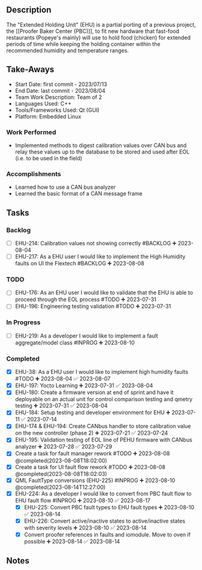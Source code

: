 
## Description
The "Extended Holding Unit" (EHU) is a partial porting of a previous project, the [[Proofer Baker Center (PBC)]], to fit new hardware that fast-food restaurants (Popeye's mainly) will use to hold food (chicken) for extended periods of time while keeping the holding container within the recommended humidity and temperature ranges.

## Take-Aways
* Start Date: first commit - 2023/07/13
* End Date: last commit - 2023/08/04
* Team Work Description: Team of 2
* Languages Used: C++
* Tools/Frameworks Used: Qt (GUI)
* Platform: Embedded Linux

### Work Performed
* Implemented methods to digest calibration values over CAN bus and relay these values up to the database to be stored and used after EOL (i.e. to be used in the field)

### Accomplishments
* Learned how to use a CAN bus analyzer
* Learned the basic format of a CAN message frame

## Tasks
### Backlog
- [ ] EHU-214: Calibration values not showing correctly #BACKLOG ➕ 2023-08-04
- [ ] EHU-217: As a EHU user I would like to implement the High Humidity faults on UI the Flextech #BACKLOG  ➕ 2023-08-08
### TODO
- [ ] EHU-176: As an EHU user I would like to validate that the EHU is able to proceed through the EOL process #TODO ➕ 2023-07-31
- [ ] EHU-196: Engineering testing validation #TODO ➕ 2023-07-31
### In Progress
- [ ] EHU-219: As a developer I would like to implement a fault aggregate/model class #INPROG  ➕ 2023-08-10
### Completed
- [x] EHU-38: As a EHU user I would like to implement high humidity faults #TODO ➕ 2023-08-04 ✅ 2023-08-07
- [x] EHU-197: Yocto Learning ➕ 2023-07-31 ✅ 2023-08-04
- [x] EHU-180: Create a firmware version at end of sprint and have it deployable on an actual unit for control comparison testing and qmetry testing ➕ 2023-07-31 ✅ 2023-08-04
- [x] EHU-184: Setup testing and developer environment for EHU ➕ 2023-07-11 ✅ 2023-07-14
- [x] EHU-174 & EHU-194: Create CANbus handler to store calibration value on the new controller (phase 2) ➕ 2023-07-21 ✅ 2023-07-24
- [x] EHU-195: Validation testing of EOL line of PEHU firmware with CANbus analyzer ➕ 2023-07-28 ✅ 2023-07-29
- [x] Create a task for fault manager rework #TODO ➕ 2023-08-08 @completed(2023-08-08T18:02:00)
- [x] Create a task for UI fault flow rework #TODO ➕ 2023-08-08 @completed(2023-08-08T18:02:03)
- [x] QML FaultType conversions (EHU-225) #INPROG ➕ 2023-08-10  @completed(2023-08-14T12:27:00)
- [x] EHU-224: As a developer I would like to convert from PBC fault flow to EHU fault flow #INPROG ➕ 2023-08-10 ✅ 2023-08-17
	- [x] EHU-225: Convert PBC fault types to EHU fault types ➕ 2023-08-10 ✅ 2023-08-14
	- [x] EHU-226: Convert active/inactive states to active/inactive states with severity levels ➕ 2023-08-10 ✅ 2023-08-14
	- [x] Convert proofer references in faults and iomodule. Move to oven if possible ➕ 2023-08-14 ✅ 2023-08-14

## Notes